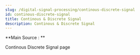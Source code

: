 ```yaml
---
slug: /digital-signal-processing/continous-discrete-signal
id: continous-discrete-signal
title: Continous & Discrete Signal
description: Continous & Discrete Signal
---
```


**Main Source : **

Continous Discrete Signal page
